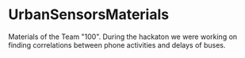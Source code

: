 # UrbanSensorsMaterials

Materials of the Team "100". During the hackaton we were working on finding correlations between phone activities and delays of buses.

